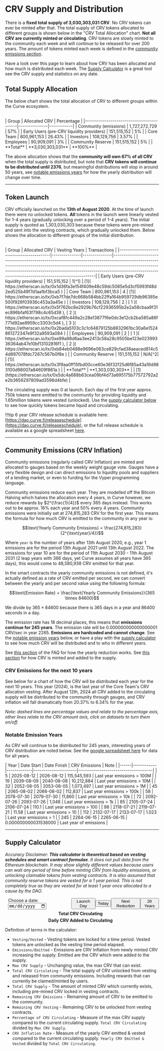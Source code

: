 <h1>CRV Supply and Distribution</h1>

There is a **fixed total supply of 3,030,303,031 CRV**.  No CRV tokens can ever be minted after that.  The total supply of CRV tokens allocated to different groups is shown below in the "CRV Total Allocation" chart.  **Not all CRV are currently minted or circulating**.  CRV tokens are slowly minted to the community each week and will continue to be released for over 200 years.  The amount of tokens minted each week is defined in the [community emissions section](#community-emissions-crv-inflation).  

Have a look over this page to learn about how CRV has been allocated and how much is distributed each week.  The [Supply Calculator](#supply-calculator) is a great tool see the CRV supply and statistics on any date.

## **Total Supply Allocation**

The below chart shows the total allocation of CRV to different groups within the Curve ecosystem.

<div class="centered" style="transform: scale(1.1);">
  <canvas id="crvAllocationChart"></canvas>
</div>
<br>
<div class="centered" markdown="block">
| Group                                     | Allocated CRV | Percentage |
|-------------------------------------------|---------------|------------|
| Community (emissions)                     | 1,727,272,729 | 57%        |
| Early Users (pre-CRV liquidity providers) | 151,515,152   | 5%         |
| Core Team                                 | 800,961,153   | 26.43%     |
| Investors                                 | 108,129,756   | 3.57%      |
| Employees                                 | 90,909,091    | 3%         |
| Community Reserve                         | 151,515,152   | 5%         |
| **Total**                             | **3,030,303,031** |  **100%**  |
</div>

The above allocation shows that the **community will own 67% of all CRV** when the total supply is distributed, but note that **CRV tokens will continue to be distributed until 2376**, but meaningful distributions will stop in around 50 years, see [notable emissions years](#notable-emission-years) for how the yearly distribution will change over time.

---

## **Token Launch**

CRV officially launched on the **13th of August 2020**.  At the time of launch there were no unlocked tokens.  **All** tokens in the launch were linearly vested for 1-4 years (gradually unlocking over a period of 1-4 years).  The initial supply is quoted as 1,303,030,303 because these tokens were pre-mined and sent into the vesting contracts, which gradually unlocked them.  Below shows the allocation to different groups of the initial distribution.

<div class="centered" style="transform: scale(1.1);">
  <canvas id="crvLaunchChart"></canvas>
</div>
<br>
<div class="centered" markdown="block">
| Group                                     | Allocated CRV | Vesting Years | Transactions                                                                                                                                                                                                                                                                                                  |
|-------------------------------------------|---------------|---------------|---------------------------------------------------------------------------------------------------------------------------------------------------------------------------------------------------------------------------------------------------------------------------------------------------------------|
| Early Users (pre-CRV liquidity providers) | 151,515,152   | 1[^1]         | [1]( https://etherscan.io/tx/0x1d36fa3e154f409e48c59dc5085e5d3cf5993f48d2ed525b49f7d1aa1bf3bca5 )                                                                                                                                                                                                             |
| Core Team                                 | 800,961,153   | 4             | [1]( https://etherscan.io/tx/0xb7f7de7dc668b584bb22ffa164b959729db96385e500f926f03936c453a3a45e )                                                                                                                                                                                                             |
| Investors                                 | 108,129,756   | 2             | [ 1 ]( https://etherscan.io/tx/0x5f762bc8e2929b76cf22936595b2e2a58cbaa9f31ec896bfaf63f798c4c65d38 ), [ 2 ]( https://etherscan.io/tx/0xcaf8fc449a2c28e13877f6e0dc3e12cb2ba585a86f771d92ae8959cc3303c5d4 ), [ 3 ]( https://etherscan.io/tx/0x2bada5103c3c1c64879125b8832961bc30a6e1524861272347e9f32a9593a084 ) |
| Employees                                 | 90,909,091    | 2             | [ 1 ]( https://etherscan.io/tx/0xe99a98d6aa3ee2413c58a28c9505be123e02399336364ab47e10bf13102816f1 ), [ 2 ]( https://etherscan.io/tx/0xb84eb0488e9696e063ce829cfad38aeaced814c54d897078fdc7267c567b0f8e )                                                                                                      |
| Community Reserve                         | 151,515,152   | N/A[^2]       | [1]( https://etherscan.io/tx/0x3f9aa0ff15fbd00cce60e36f32f25d6f85a43a19d983100d98007a84609f861a )                                                                                                                                                                                                             |
| **Total**                             | **1,303,030,303** |    |  [1](https://etherscan.io/tx/0x5dc4a688b63cea09bf4d73a695175b77572792a2e2b3656297809ad3596d4bfe)  |
</div>

[^1]: This was vested through the public vesting contract

[^2]: These tokens had no vesting themselves, but the contract they are allocated to creates other vesting contracts. When tokens are allocated from this pool they create a child vesting contract with a minimum 1 year vesting period.

The circulating supply was 0 at launch. Each day of the first year approx. 750k tokens were emitted to the community for providing liquidity and 1.65million tokens were vested (unlocked).  Use the [supply calculator below](#supply-calculator) to see how quickly tokens became liquid and circulating.

!!!tip
    6 year CRV release schedule is available here: [https://dao.curve.fi/releaseschedule](https://dao.curve.fi/releaseschedule), or the full release schedule is available as a google spreadsheet [here](https://docs.google.com/spreadsheets/d/1kFFdaLCX8ISM7yzvfUmuz151QiRzrFfaljCzEiO6sus/edit?usp=sharing).

---

## **Community Emissions (CRV Inflation)**

Community emissions (regularly called CRV Inflation) are minted and allocated to gauges based on the weekly weight gauge vote.  Gauges have a very flexible design and can direct emissions to liquidity pools and suppliers of a lending market, or even to funding for the Vyper programming language.

Community emissions reduce each year.  They are modelled off the Bitcoin Halving which halves the allocation every 4 years, in Curve however, we reduce rewards by $2^{\frac{1}{4}}$ every 365 days instead.  This works out to be approx. 16% each year and 50% every 4 years.  Community emissions were initially set at 274,815,283 CRV for the first year.  This means the formula for how much CRV is emitted to the community in any year is:

$$\text{Yearly Community Emissions} = \frac{274,815,283}{2^{\text{year}/4}}$$

Where `year` is the number of years after 13th August 2020, e.g., year 1 emissions are for the period 13th August 2021 until 13th August 2022.  The emissions for year 10 are for the period of 11th August 2030 - 11th August 2031 (2 leap years with 366 days, yet Curve assumes all years have 365 days), this would come to 48,580,938 CRV emitted for that year.

In the smart contracts the yearly community emissions is not defined, it's actually defined as a rate of CRV emitted per second, we can convert between the yearly and per second value using the following formula:

$$\text{Emission Rate} = \frac{\text{Yearly Community Emissions}}{365 \times 84600}$$

We divide by $365 \times 84600$ because there is 365 days in a year and 86400 seconds in a day.

The emission rate has 18 decimal places, this means that **emissions continue for 245 years**.  The emission rate will be 0.000000000000000001 CRV/sec in year 2265.  **Emissions are hardcoded and cannot change**.  See the [notable emission years](#notable-emission-years) below, or have a play with the [supply calculator](#supply-calculator) to see how much CRV will be distributed and to who in different years.

See [this section](./faq.md#how-does-the-yearly-emissions-reduction-work) of the FAQ for how the yearly reduction works.  See [this section](./faq.md#how-is-crv-minted) for how CRV is minted and added to the supply.

### **CRV Emissions for the next 10 years**

See below for a chart of how the CRV will be distributed each year for the next 10 years.  This year (2024), is the last year of the Core Team's CRV allocation vesting.  After August 12th, 2024 all CRV added to the circulating supply will be distributed to the community through gauges, and CRV inflation will fall dramatically from 20.37% to 6.34% for the year.

*Note: dashed lines are percentage values and relate to the percentage axis, other lines relate to the CRV amount axis, click on datasets to turn them on/off.*

<canvas id="crv10yearChart"></canvas>

### **Notable Emission Years**

As CRV will continue to be distributed for 245 years, interesting years of CRV distribution are noted below.  See the [google spreadsheet here](https://docs.google.com/spreadsheets/d/1kFFdaLCX8ISM7yzvfUmuz151QiRzrFfaljCzEiO6sus/edit?usp=sharing) for data for all years.

<div class="centered" markdown="block">
| Year | Date Start | Date Finish | CRV Emissions        | Note                                 |
|------|------------|-------------|----------------------|--------------------------------------|
| 5    | 2025-08-12 | 2026-08-12  | 115,545,593          | Last year emissions > 100M |
| 19   | 2039-08-09 | 2040-08-08  | 10,212,884           | Last year emissions > 10M  |
| 32   | 2052-08-05 | 2053-08-05  | 1,073,497            | Last year emissions > 1M   |
| 45   | 2065-08-02 | 2066-08-02  | 112,837              | Last year emissions > 100k |
| 58   | 2078-07-30 | 2079-07-30  | 11,860               | Last year emissions > 10k  |
| 72   | 2092-07-26 | 2093-07-26  | 1,048                | Last year emissions > 1k   |
| 85   | 2105-07-24 | 2106-07-24  | 110.1                | Last year emissions > 100  |
| 98   | 2118-07-21 | 2119-07-21  | 11.58                | Last year emissions > 10   |
| 112  | 2132-07-17 | 2133-07-17  | 1.023                | Last year emissions > 1    |
| 245  | 2264-06-15 | 2265-06-15  | 0.000000000031536000 | Last year of emissions     |
</div>

---

## **Supply Calculator**

*Accuracy Disclaimer*: ***This calculator is theoretical based on vesting schedules and smart contract formulae***. *It does not pull data from the Ethereum blockchain.  It may show slightly different values because users can wait any period of time before minting CRV from liquidity emissions, or unlocking claimable tokens from vesting contracts.  It is also assumed that community reserve tokens are vested for a 1 year period.  This is not completely true as they are vested for at least 1 year once allocated to a cause by the DAO.*

<div class="chart-container">
<div style="display: flex; align-items: center;">
    <div class="input">
    <label for="dateInput" style="margin-left: 10px;">Choose a date:</label>
    <input type="date" style="margin-left: 10px;" id="dateInput" onchange="renderCharts()">
    </div>
    <button class="preset-button" onclick="setDate('2020-08-13')">Launch Day</button>
    <button class="preset-button" onclick="setDate(getCurrentDate())">Today</button>
    <button class="preset-button" onclick="setDate(getNextReductionDate())">Next Reduction</button>
    <button class="preset-button" onclick="setDate('2040-08-13')">20 Years</button>

</div>
<div id="errorMessage" style="color: red; margin-left: 10px;"></div>
<div class="chart-wrapper-container">
    <div class="chart-wrapper" style="flex: 1;">
        <div style="display: flex;">
        <span style="text-align: center; margin-top: 5px; margin-right: 10px; flex: 2; font-weight: bold;">Total CRV Circulating</span>
        </div>
      <div class="centered" style="width=65%;">
        <canvas id="totalChart" class="emission-chart"></canvas>
      </div>
      <div id="totalAmounts"></div>
    </div>
    <div class="chart-wrapper" style="flex: 1;">
      <div style="display: flex;">
      <span style="text-align: center; margin-top: 5px; margin-right: 10px; flex: 2; font-weight: bold;">Daily CRV Added to Circulating</span>
      </div>
      <div class="centered" style="width=65%;">
        <canvas id="dailyChart" class="emission-chart"></canvas>
      </div>
      <div id="dailyAmounts"></div>
    </div>
  </div>
  <div class="chart-wrapper">
    <div id="totalEmissions"></div>
  </div>
</div>

Definition of terms in the calculator:

* `Vesting/Vested` - Vesting tokens are locked for a time period.  Vested tokens are unlocked as the vesting time period elapsed.
* `Emissions/Emitted` - Emissions are CRV Inflation from newly minted CRV increasing the supply.  Emitted are the CRV which were added to the supply.
* `Max CRV Supply` - Unchanging value, the max CRV that can exist.
* `Total CRV Circulating` - The total supply of CRV unlocked from vesting and released from community emissions.  Including rewards that can currently be claimed/minted by users.
* `Total CRV Supply` - The amount of minted CRV which currently exists, including pre-mined CRV locked in vesting contracts.
* `Remaining CRV Emissions` - Remaining amount of CRV to be emitted to the community.
* `Remaining CRV Vesting` - Remaining CRV to be unlocked from vesting contracts.
* `Percentage of CRV Circulating` - Measure of the max CRV supply compared to the current circulating supply.  `Total CRV Circulating` divided by `Max CRV Supply`.
* `CRV Inflation Rate` - Measure of the yearly CRV emitted & vested compared to the current circulating supply.  `Yearly CRV Emitted & Vested` divided by `Total CRV Circulating`.


<script src="https://cdn.jsdelivr.net/npm/chart.js"></script>
<script src="https://cdn.jsdelivr.net/npm/chartjs-adapter-date-fns/dist/chartjs-adapter-date-fns.bundle.min.js"></script>

<script>

function roundAmount(amount) {
  if (amount > 100) {
    return Math.round(amount);
  } else {
    return Number(amount.toPrecision(3));
  }
}

function calcVestingAmount(chosenDate, vestingYears, vestingAmount) {
  const referenceDate = new Date("2020-08-13");
  const timeDiff = Math.abs(chosenDate.getTime() - referenceDate.getTime());
  const daysDiff = Math.ceil(timeDiff / (1000 * 3600 * 24));

  if (daysDiff < (365*vestingYears)) {
    var vestedPerDay = vestingAmount / (365*vestingYears);
    var totalVested = vestedPerDay * daysDiff;
    return [totalVested+vestedPerDay, vestedPerDay];
  } else {
    return [vestingAmount,0];
  }
}

function calcEmissionsAmount(chosenDate) {
  const referenceDate = new Date("2020-08-13");
  if (chosenDate < referenceDate) {
    const errorMessage = "Date cannot be earlier than 13-08-2020";
    document.getElementById('errorMessage').textContent = errorMessage;
    throw new Error(errorMessage);
  } else {
    document.getElementById('errorMessage').textContent = "";
  }
  const timeDiff = Math.abs(chosenDate.getTime() - referenceDate.getTime());
  const daysDiff = Math.ceil(timeDiff / (1000 * 3600 * 24));
  const yearsDiff = Math.floor(daysDiff/365);
  const daysInCurrentYear = daysDiff % 365;
  let totalEmissions = 0;
  const emissionsReductionFactor = Math.pow(2, 1/4);
  const initialEmissions = 274815283

  for (let i = 0; i < yearsDiff; i++) {
    const yearlyEmissions = initialEmissions / Math.pow(emissionsReductionFactor, i);
    totalEmissions += yearlyEmissions;
  }
  
  const currentYearEmissions = initialEmissions / Math.pow(emissionsReductionFactor, yearsDiff);
  const currentDailyEmissions = currentYearEmissions / 365;
  const partialYearEmissions = currentDailyEmissions * daysInCurrentYear;
  totalEmissions += partialYearEmissions;

  return [totalEmissions+currentDailyEmissions, currentDailyEmissions];
}

function calcAmounts(chosenDate) {

    const community = calcEmissionsAmount(chosenDate);
    const earlyUsers = calcVestingAmount(chosenDate, 1, 151515152);
    const coreTeam = calcVestingAmount(chosenDate, 4, 800961153);
    const investors = calcVestingAmount(chosenDate, 2, 108129756);
    const employees = calcVestingAmount(chosenDate, 2, 90909091);
    const reserve = calcVestingAmount(chosenDate, 1, 151515152);
    const vestingTotal = 1303030303;

    totalEmitted = community[0] + earlyUsers[0] + coreTeam[0] + investors[0] + employees[0] + reserve[0];
    dailyEmitted = community[1] + earlyUsers[1] + coreTeam[1] + investors[1] + employees[1] + reserve[1];
    yearlyEmitted = dailyEmitted * 365;
    inflationRate = yearlyEmitted / totalEmitted * 100;
    maxSupply = 3030303032;
    percentEmitted = totalEmitted / maxSupply * 100;
    vestingRemaining = vestingTotal - earlyUsers[0] - coreTeam[0] - investors[0] - employees[0] - reserve[0];

    const amounts = {
        emissionsTotal: community[0],
        emissionsDaily: community[1],
        earlyUsersTotal: earlyUsers[0],
        earlyUsersDaily: earlyUsers[1],
        coreTeamTotal: coreTeam[0],
        coreTeamDaily: coreTeam[1],
        investorsTotal: investors[0],
        investorsDaily: investors[1],
        employeesTotal: employees[0],
        employeesDaily: employees[1],
        reserveTotal: reserve[0],
        reserveDaily: reserve[1],
        totalEmitted: totalEmitted,
        dailyEmitted: dailyEmitted,
        yearlyEmitted: yearlyEmitted,
        inflationRate: inflationRate,
        maxSupply: maxSupply,
        percentEmitted: percentEmitted,
        vestingRemaining: vestingRemaining
    };
    return amounts;
}

let totalChart;
let dailyChart;

function renderCharts() {
    const chosenDateString = document.getElementById('dateInput').value;
    const chosenDate = new Date(chosenDateString);

    const amounts = calcAmounts(chosenDate);
    const roundedAmounts = Object.fromEntries(
        Object.entries(amounts).map(([key, value]) => [key, roundAmount(value)])
    );

    const totalCtx = document.getElementById('totalChart').getContext('2d');
    const dailyCtx = document.getElementById('dailyChart').getContext('2d');

    if (totalChart) {
        totalChart.destroy();
    }
    if (dailyChart) {
        dailyChart.destroy();
    }

    totalChart = new Chart(totalCtx, {
        type: 'pie',
        data: {
        labels: ['Community', 'Early Users', 'Core Team', 'Investors', 'Employees', 'Reserve'],
        datasets: [{
            data: [
            roundedAmounts.emissionsTotal,
            roundedAmounts.earlyUsersTotal,
            roundedAmounts.coreTeamTotal,
            roundedAmounts.investorsTotal,
            roundedAmounts.employeesTotal,
            roundedAmounts.reserveTotal
            ],
            backgroundColor: ['#FF6384', '#36A2EB', '#FFCE56', '#8E5EA2', '#3cba9f', '#e8c3b9']
        }]
        },
        options: {
        devicePixelRatio: 2.5,
        responsive: true,
        plugins: {
            title: {
                display: false,
                text: 'Total CRV Circulating'
            }
        }}
    });

    dailyChart = new Chart(dailyCtx, {
        type: 'pie',
        devicePixelRatio: 2.5,
        data: {
        labels: ['Community', 'Early Users', 'Core Team', 'Investors', 'Employees', 'Reserve'],
        datasets: [{
            data: [
            roundedAmounts.emissionsDaily,
            roundedAmounts.earlyUsersDaily,
            roundedAmounts.coreTeamDaily,
            roundedAmounts.investorsDaily,
            roundedAmounts.employeesDaily,
            roundedAmounts.reserveDaily
            ],
            backgroundColor: ['#FF6384', '#36A2EB', '#FFCE56', '#8E5EA2', '#3cba9f', '#e8c3b9']
        }]
        },
        options: {
        responsive: true,
        plugins: {
            title: {
                display: false,
                text: 'Daily CRV Added to Circulating'
            }
        }}
    });

    // Update the total amounts
    const totalAmountsElement = document.getElementById('totalAmounts');
    totalAmountsElement.innerHTML = `
        <div style="display: flex;">
        <span style="text-align: center; margin-top: 15px; margin-right: 10px; flex: 2; font-weight: bold;">Total Emissions</span>
        </div>
        <div style="display: flex; border-bottom: 1px solid #ddd;">
        <span style="text-align: right; margin-right: 10px; flex: 2;">Community:</span>
        <span style="text-align: left; flex: 2;">${roundedAmounts.emissionsTotal.toLocaleString(undefined)}</span>
        <span style="text-align: left; flex: 1.3; color: grey">${(amounts.emissionsTotal/amounts.totalEmitted*100).toFixed(2)} %</span>
        </div>
        <div style="display: flex;">
        <span style="text-align: center; margin-right: 10px; flex: 2; font-weight: bold;">Total Vested</span>
        </div>
        <div style="display: flex;">
        <span style="text-align: right; margin-right: 10px; flex: 2;">Early Users:</span>
        <span style="text-align: left; flex: 2;">${roundedAmounts.earlyUsersTotal.toLocaleString(undefined)}</span>
        <span style="text-align: left; flex: 1.3; color: grey">${(amounts.earlyUsersTotal/amounts.totalEmitted*100).toFixed(2)} %</span>
        </div>
        <div style="display: flex;">
        <span style="text-align: right; margin-right: 10px; flex: 2;">Core Team:</span>
        <span style="text-align: left; flex: 2;">${roundedAmounts.coreTeamTotal.toLocaleString(undefined)}</span>
        <span style="text-align: left; flex: 1.3; color: grey">${(amounts.coreTeamTotal/amounts.totalEmitted*100).toFixed(2)} %</span>
        </div>
        <div style="display: flex;">
        <span style="text-align: right; margin-right: 10px; flex: 2;">Investors:</span>
        <span style="text-align: left; flex: 2;">${roundedAmounts.investorsTotal.toLocaleString(undefined)}</span>
        <span style="text-align: left; flex: 1.3; color: grey">${(amounts.investorsTotal/amounts.totalEmitted*100).toFixed(2)} %</span>
        </div>
        <div style="display: flex;">
        <span style="text-align: right; margin-right: 10px; flex: 2;">Employees:</span>
        <span style="text-align: left; flex: 2;">${roundedAmounts.employeesTotal.toLocaleString(undefined)}</span>
        <span style="text-align: left; flex: 1.3; color: grey">${(amounts.employeesTotal/amounts.totalEmitted*100).toFixed(2)} %</span>
        </div>
        <div style="display: flex; border-bottom: 1px solid #ddd;">
        <span style="text-align: right; margin-right: 10px; flex: 2;">Reserve:</span>
        <span style="text-align: left; flex: 2;">${roundedAmounts.reserveTotal.toLocaleString(undefined)}</span>
        <span style="text-align: left; flex: 1.3; color: grey">${(amounts.reserveTotal/amounts.totalEmitted*100).toFixed(2)} %</span>
        </div>
        <div style="display: flex;">
        <span style="text-align: right; margin-right: 10px; flex: 2; font-weight: bold;">Total:</span>
        <span style="text-align: left; flex: 2; font-weight: bold;">${(Math.round(amounts.totalEmitted)).toLocaleString(undefined)}</span>
        <span style="text-align: left; flex: 1.3; color: grey"></span>
        </div>
    `;

    // Update the daily amounts
    const dailyAmountsElement = document.getElementById('dailyAmounts');
    dailyAmountsElement.innerHTML = `
        <div style="display: flex;">
        <span style="text-align: center; margin-top: 15px; margin-right: 10px; flex: 2; font-weight: bold;">Daily Emissions</span>
        </div>
        <div style="display: flex; border-bottom: 1px solid #ddd;">
        <span style="text-align: right; margin-right: 10px; flex: 2;">Community:</span>
        <span style="text-align: left; flex: 2;">${roundedAmounts.emissionsDaily.toLocaleString(undefined)}</span>
        <span style="text-align: left; flex: 1.3; color: grey">${(amounts.emissionsDaily/amounts.dailyEmitted*100).toFixed(2)} %</span>
        </div>
        <div style="display: flex;">
        <span style="text-align: center; margin-right: 10px; flex: 2; font-weight: bold;">Daily Vested</span>
        </div>
        <div style="display: flex;">
        <span style="text-align: right; margin-right: 10px; flex: 2;">Early Users:</span>
        <span style="text-align: left; flex: 2;">${roundedAmounts.earlyUsersDaily.toLocaleString(undefined)}</span>
        <span style="text-align: left; flex: 1.3; color: grey">${(amounts.earlyUsersDaily/amounts.dailyEmitted*100).toFixed(2)} %</span>
        </div>
        <div style="display: flex;">
        <span style="text-align: right; margin-right: 10px; flex: 2;">Core Team:</span>
        <span style="text-align: left; flex: 2;">${roundedAmounts.coreTeamDaily.toLocaleString(undefined)}</span>
        <span style="text-align: left; flex: 1.3; color: grey">${(amounts.coreTeamDaily/amounts.dailyEmitted*100).toFixed(2)} %</span>
        </div>
        <div style="display: flex;">
        <span style="text-align: right; margin-right: 10px; flex: 2;">Investors:</span>
        <span style="text-align: left; flex: 2;">${roundedAmounts.investorsDaily.toLocaleString(undefined)}</span>
        <span style="text-align: left; flex: 1.3; color: grey">${(amounts.investorsDaily/amounts.dailyEmitted*100).toFixed(2)} %</span>
        </div>
        <div style="display: flex;">
        <span style="text-align: right; margin-right: 10px; flex: 2;">Employees:</span>
        <span style="text-align: left; flex: 2;">${roundedAmounts.employeesDaily.toLocaleString(undefined)}</span>
        <span style="text-align: left; flex: 1.3; color: grey">${(amounts.employeesDaily/amounts.dailyEmitted*100).toFixed(2)} %</span>
        </div>
        <div style="display: flex;">
        <span style="text-align: right; margin-right: 10px; flex: 2;">Reserve:</span>
        <span style="text-align: left; flex: 2;">${(0).toLocaleString(undefined)}</span>
        <span style="text-align: left; flex: 1.3; color: grey">${(0).toFixed(2)} %</span>
        </div>
        <div style="display: flex; border-top: 1px solid #ddd;">
        <span style="text-align: right; margin-right: 10px; flex: 2; font-weight: bold;">Daily Total:</span>
        <span style="text-align: left; flex: 2; font-weight: bold;">${(Math.round(amounts.dailyEmitted)).toLocaleString(undefined)}</span>
        <span style="text-align: left; flex: 1.3; color: grey"></span>
        </div>
    `;


    // Update the daily amounts
    const totalEmissionsElement = document.getElementById('totalEmissions');
    totalEmissionsElement.innerHTML = `
    <div style="text-align: center; font-weight: bold;border-bottom: 1px solid #ddd;">CRV Stats on ${chosenDateString}</div>
    <div style="display: flex;">
        <span style="text-align: right; margin-right: 10px; flex: 2;">Max CRV Supply :</span>
        <span style="text-align: left; flex: 2;">${roundAmount(amounts.maxSupply).toLocaleString(undefined)}</span>
    </div>
    <div style="display: flex;">
        <span style="text-align: right; margin-right: 10px; flex: 2;">Total CRV Circulating :</span>
        <span style="text-align: left; flex: 2;">${roundAmount(amounts.totalEmitted).toLocaleString(undefined)}</span>
    </div>
    <div style="display: flex;">
        <span style="text-align: right; margin-right: 10px; flex: 2;">Total CRV Supply :</span>
        <span style="text-align: left; flex: 2;">${roundAmount(Math.max(1303030303+amounts.emissionsTotal,amounts.totalEmitted)).toLocaleString(undefined)}</span>
    </div>
    <div style="display: flex;">
        <span style="text-align: right; margin-right: 10px; flex: 2;">Remaining CRV Emissions :</span>
        <span style="text-align: left; flex: 2;">${roundAmount(amounts.maxSupply - amounts.totalEmitted - amounts.vestingRemaining).toLocaleString(undefined)}</span>
    </div>
    <div style="display: flex;">
        <span style="text-align: right; margin-right: 10px; flex: 2;">Remaining CRV Vesting :</span>
        <span style="text-align: left; flex: 2;">${(roundAmount(amounts.vestingRemaining)).toLocaleString(undefined)}</span>
    </div>
    <div style="display: flex;">
        <span style="text-align: right; margin-right: 10px; flex: 2;">Percentage of CRV Circulating :</span>
        <span style="text-align: left; flex: 2;">${amounts.percentEmitted.toLocaleString(undefined, { maximumFractionDigits: 2 })} %</span>
    </div>
    <div style="display: flex;">
        <span style="text-align: right; margin-right: 10px; flex: 2;">Daily CRV Emitted & Vested :</span>
        <span style="text-align: left; flex: 2;">${roundAmount(amounts.dailyEmitted).toLocaleString(undefined)}</span>
    </div>
    <div style="display: flex;">
        <span style="text-align: right; margin-right: 10px; flex: 2;">Yearly CRV Emitted & Vested :</span>
        <span style="text-align: left; flex: 2;">${roundAmount(amounts.yearlyEmitted).toLocaleString(undefined)}</span>
    </div>
    <div style="display: flex;">
        <span style="text-align: right; margin-right: 10px; flex: 2;">CRV Inflation Rate :</span>
        <span style="text-align: left; flex: 2;">${amounts.inflationRate.toLocaleString(undefined, { maximumFractionDigits: 2 })} %</span>
    </div>


    `;
}

// Set the initial date to today
document.getElementById('dateInput').value = new Date().toISOString().slice(0, 10);
renderCharts();

function getCurrentDate() {
  return new Date().toISOString().slice(0, 10);
}

function getNextReductionDate() {
  const startDate = new Date('2020-08-13');
  const currentDate = new Date();
  
  let nextEventDate = new Date(startDate);
  
  while (nextEventDate < currentDate) {
    nextEventDate.setDate(nextEventDate.getDate() + 365);
  }

  return nextEventDate.toISOString().slice(0, 10);
}

function setDate(date) {
  document.getElementById('dateInput').value = date;
  renderCharts();
}
</script>



<script>
function generateDatasets() {
  const datasets = {
    emissionsTotal: [],
    emissionsYearly: [],
    earlyUsersTotal: [],
    earlyUsersYearly: [],
    coreTeamTotal: [],
    coreTeamYearly: [],
    investorsTotal: [],
    investorsYearly: [],
    employeesTotal: [],
    employeesYearly: [],
    reserveTotal: [],
    reserveYearly: [],
    totalEmitted: [],
    dailyEmitted: [],
    yearlyEmitted: [],
    inflationRate: [],
    maxSupply: [],
    percentEmitted: [],
    vestingRemaining: []
  };

  const startDate = new Date('2023-08-13');
  const endDate = new Date(startDate);
  endDate.setFullYear(endDate.getFullYear() + 10);

  for (let date = startDate; date <= endDate; date.setDate(date.getDate() + 365)) {
    const amounts = calcAmounts(date);

    for (const key in amounts) {
      
      let value;
      if (key === 'percentEmitted' || key === 'inflationRate') {
        value = parseFloat(amounts[key].toFixed(2));
        datasets[key].push({ x: new Date(date), y: value });
      } else if (key.endsWith('Daily')) {
        const newKey = key.replace('Daily', 'Yearly');
        value = Math.round(amounts[key] * 365);
        datasets[newKey].push({ x: new Date(date), y: value });
      } else {
        value = Math.round(amounts[key]);
        datasets[key].push({ x: new Date(date), y: value });
      }
    }
  }

  return datasets;
}

var crv10yearChartctx = document.getElementById('crv10yearChart').getContext('2d');
const datasets = generateDatasets();

/*['Community', 'Early Users', 'Core Team', 'Investors', 'Employees', 'Reserve'],
['#FF6384', '#36A2EB', '#FFCE56', '#8E5EA2', '#3cba9f', '#e8c3b9'] */

new Chart(crv10yearChartctx, {
  type: 'line',
  data: {
    datasets: [
      {
        label: 'Community Yearly CRV',
        data: datasets.emissionsYearly,
        borderColor: '#FF6384',
        fill: false,
        yAxisID: 'y',
        pointRadius: 0,
      },
      {
        label: 'Core Team Yearly CRV',
        data: datasets.coreTeamYearly,
        borderColor: '#FFCE56',
        fill: false,
        yAxisID: 'y',
        pointRadius: 0,
      },
      {
        label: 'Total Circulating CRV',
        data: datasets.totalEmitted,
        borderColor: '#8E5EA2',
        fill: false,
        yAxisID: 'y',
        pointRadius: 0,
        hidden: true
      },
      {
        label: 'Total Distributed %',
        data: datasets.percentEmitted,
        borderColor: '#36A2EB',
        fill: false,
        yAxisID: 'y1',
        pointRadius: 0,
        borderDash: [5, 5],
        borderDashOffset: 0
      },
      {
        label: 'CRV Inflation Rate',
        data: datasets.inflationRate,
        borderColor: '#3cba9f',
        fill: false,
        yAxisID: 'y1',
        pointRadius: 0,
        borderDash: [5, 5],
        borderDashOffset: 0
      }
    ],
  },
  options: {
    devicePixelRatio: 2.5,
    scales: {
      x: {
        type: 'time',
        time: {
          unit: 'month',
        },
        title: {
          display: true,
          text: 'Date',
        },
        ticks: {
          source: 'data',
        },
      },
      y: {
        beginAtZero: true,
        position: 'left',
        title: {
          display: true,
          text: 'CRV Amount',
        },
      },
      y1: {
        beginAtZero: true,
        position: 'right',
        title: {
          display: true,
          text: 'Percentage',
        },
        grid: {
          drawOnChartArea: false,
        },
      },
    },
    interaction: {
      mode: 'nearest',
      intersect: false,
      axis: 'x',
    },
    plugins: {
      tooltip: {
        mode: 'index',
        intersect: false,
        enabled: true,
        backgroundColor: 'rgba(0, 0, 0, 0.7)',
        bodyColor: '#ffffff',
        bodyFont: {
          size: 12,
        },
        borderColor: 'rgba(0, 0, 0, 0.7)',
        borderWidth: 1,
        usePointStyle: false,
        padding: 4,
        displayColors: false,
        callbacks: {
          title: function (context) {
            const date = new Date(context[0].parsed.x).toLocaleDateString('en-US', {
              year: 'numeric',
              month: 'short',
              day: 'numeric',
            });
            return date;
          },
          label: function (context) {
            if (context.datasetIndex === 0) {
                const datasets = context.chart.data.datasets;
                const labels = [];
                const communityYearly = datasets[0].data[context.dataIndex].y;
                const coreTeamYearly = datasets[1].data[context.dataIndex].y;
                const totalDistributed = datasets[2].data[context.dataIndex].y;
                const percentDistributed = datasets[3].data[context.dataIndex].y;
                const inflationRate = datasets[4].data[context.dataIndex].y;

                labels.push(`Community Yearly CRV: ${communityYearly.toLocaleString(undefined)}`);
                labels.push(`Core Team Yearly CRV: ${coreTeamYearly.toLocaleString(undefined)}`);
                labels.push(`Total Circulating CRV: ${totalDistributed.toLocaleString(undefined)}`);
                labels.push(`Total Distributed %: ${percentDistributed}%`);
                labels.push(`CRV Inflation Rate: ${inflationRate}%`);

                return labels;
            }
            return '';
          },
        },
      },
    },
    legend: {
      position: 'bottom',
    },
  },
});

</script>


<script>
    var ctx = document.getElementById('crvAllocationChart').getContext('2d');
    var data = [1727272729, 151515152, 800961153, 108129756, 90909091, 151515152];
    var totalSum = data.reduce((a, b) => a + b, 0);
    var percentages = data.map(value => ((value / totalSum) * 100).toFixed(2));

    var crvAllocationChart = new Chart(ctx, {
        type: 'pie',
        data: {
            labels: ['Community', 'Early Users', 'Core Team', 'Investors', 'Employees', 'Reserve'],
            datasets: [{
                data: data,
                backgroundColor: ['#FF6384', '#36A2EB', '#FFCE56', '#8E5EA2', '#3cba9f', '#e8c3b9'],
                borderWidth: 1
            }]
        },
        options: {
            devicePixelRatio: 2.5,
            responsive: true,
            plugins: {
                tooltip: {
                    callbacks: {
                        label: function(context) {
                                var label = context.label || '';
                                if (label) {
                                    label += ': ';
                                }
                                var value = context.raw;
                                var percentage = percentages[context.dataIndex];
                                label += value.toLocaleString() + ' (' + percentage + '%)';
                                return label;
                            }
                    }
                },
                legend: {
                    position: 'top',
                },
                title: {
                    display: true,
                    text: 'CRV Total Allocation'
                }
            }
        }
    });
</script>

<script>
    var ctx = document.getElementById('crvLaunchChart').getContext('2d');
    var data = [151515152, 800961152, 108129756, 90909090, 151515152];
    var totalSum = data.reduce((a, b) => a + b, 0);
    var percentagesLaunch = data.map(value => ((value / totalSum) * 100).toFixed(2));
    var crvLaunchChart = new Chart(ctx, {
        type: 'pie',
        data: {
            labels: [
                'Early Users',
                'Core Team',
                'Investors',
                'Employees',
                'Reserve'
            ],
            datasets: [{
                data: data,
                backgroundColor: ['#36A2EB', '#FFCE56', '#8E5EA2', '#3cba9f', '#e8c3b9'],
                borderWidth: 1
            }]
        },
        options: {
            devicePixelRatio: 2.5,
            responsive: true,
            plugins: {
                tooltip: {
                    callbacks: {
                        label: function(context) {
                            var label = context.label || '';
                            if (label) {
                                label += ': ';
                            }
                            var value = context.raw;
                            var percentage = percentagesLaunch[context.dataIndex];
                            var vestingYears = [1, 4, 2, 2, 0][context.dataIndex];
                            label += value.toLocaleString() + ' (' + percentage + '%)';                            return label;
                        }
                    }
                },
                legend: {
                    position: 'top',
                },
                title: {
                    display: true,
                    text: 'CRV Launch Allocation'
                }
            }
        }
    });
</script>